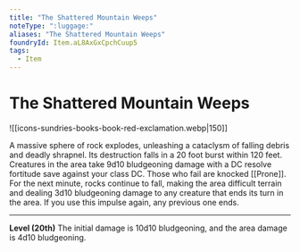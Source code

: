 ```yaml
---
title: "The Shattered Mountain Weeps"
noteType: ":luggage:"
aliases: "The Shattered Mountain Weeps"
foundryId: Item.aL8AxGxCpchCuup5
tags:
  - Item
---
```


# The Shattered Mountain Weeps
![[icons-sundries-books-book-red-exclamation.webp|150]]

A massive sphere of rock explodes, unleashing a cataclysm of falling debris and deadly shrapnel. Its destruction falls in a 20 foot burst within 120 feet. Creatures in the area take 9d10 bludgeoning damage with a DC resolve fortitude save against your class DC. Those who fail are knocked [[Prone]]. For the next minute, rocks continue to fall, making the area difficult terrain and dealing 3d10 bludgeoning damage to any creature that ends its turn in the area. If you use this impulse again, any previous one ends.

* * *

**Level (20th)** The initial damage is 10d10 bludgeoning, and the area damage is 4d10 bludgeoning.
